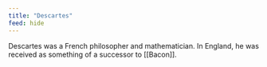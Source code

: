 ```yaml
---
title: "Descartes"
feed: hide
---
```


Descartes was a French philosopher and mathematician. In England, he was received as something of a successor to [[Bacon]]. 